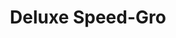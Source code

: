 ---
templateKey: blog-post
featuredpost: false
featuredimage: /assets/Deluxe_Speed-Gro.png
title: Deluxe Speed-Gro
description: Fertilizer
testfield: 932
---